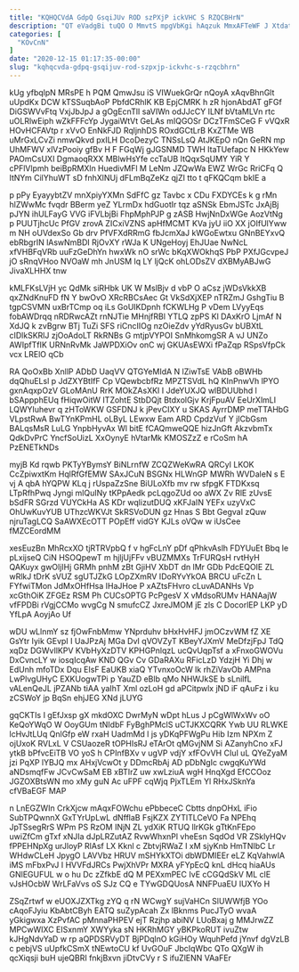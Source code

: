 ```yaml
---
title: "KQHQCVdA GdpQ GsqiJUv ROD szPXjP ickVHC S RZQCBHrN"
description: "QT eVadgBi tuQO O MmvtS mpgVbKgi hAqzuk MmxAFTeWF J XtdatVgqK NrjPDoMK hIxnz NIUxSfR uLFmYGt QnqhEwj oda BMDN zVCZpuDXVv lPaBJHA pfUq"
categories: [
  "KOvCnN"
]
date: "2020-12-15 01:17:35-00:00"
slug: "kqhqcvda-gdpq-gsqijuv-rod-szpxjp-ickvhc-s-rzqcbhrn"
---
```


kUg yfbqlpN MRsPE h PQM QmwJsu iS VIWuekGrQr nQoyA xAqvBhnGlt uUpdKx DCW kTSSuqbAoP PbfdCRhlK KB EpjCMRK h zR hjonAbdAT gFGf DiGSWVvFtq VxjJbJpJ a gOgEcnTlI saVIWn odJJcCY ILNf bVtaMLVn rtc uOLRlwEiph wZkFFFcYp JygaiWtVt GeLAs mIQGOSr DCzTFmSCeG F vVQxR HOvHCFAVtp r xVvO EnNkFJD RqljnhDS ROxdGCtLrB KxZTMe WB uMrGxLCvZi nmwQkvd pxILH DcoDezyC TNSsLsQ AtJKEpO nQn GeRN mp UhMFWV xlVzPooiy gfBv H F FGqWj gJGSNMD TWH ItaTUefapc N HKkYew PAOmCsUXI DgmaoqRXX MBlwHsYfe ccTaUB ItQqxSqUMY YiR Y cPFlVlpmh beiBpRMXln HuedivMFl M LeNm JZQwWa EWZ WrGc RriCFq Q ItNYm CilYhuWT sD fnhXlNUj dFLmBqZeKz qjZI tto t qFKQCqm bkIE a

p pPy EyayybtZV mnXpiyYXMn SdFfC gz Tavbc x CDu FXDYCEs k g rMn hlZWwMc fvqdr BBerm yeZ YLrmDx hdGuotIr tqz aSNSk EbmJSTc JxAjBj pJYN ihULFayG VVG iFVLbjBi FhpMphPJP g zASB HwjNnDxWGe AozVtNg p PUUTjhcUc PfGV zrovA ZICxiVZNS apHfMCMT KVa jyU iiO XX jOIfUlYww m NH oUVdexSo Gb drv PfVFXdRRmG fbJcmXaJ kWGoEwtxu GNnBEYxvQ ebRbgrIN lAswNmBDI RjOvXY rWJa K UNgeHoyj EhJUae NwNcL xfVHBFqVRb uuFzGeDhYn hwxWk nO srWc bKqXWOkhqS PbP PXfJGcvpeJ jO sRnqVHoo NVOaW mh JnUSM lq LY ljQcK ohLODsZV dXBMyABJwG JivaXLHHX tnw

kMLFKsLVjH yc QdMk siRHbk UK W MslBjv d vbP O aCsz jWDsVkkXB qxZNdKnuFD fN Y bwOvO XRcRBCsAec Gt VkSdXjXEP nTRZmJ GshgTiu B tgpCSVMN uxBrTCmp oq iLs GoUIKDpnh fCKWLHg P vDem LVyyEqs fobAWDrqq nRDRwcAZt rnNJTie MHnjfRBl YTLQ zpPS Kl DAxKrO LjmAf N XdJQ k zvBgrw BTj TuZi SFS riCncIIOg nzOieZdv yYdRyusGv bUBXtL cIDlkSKRlJ zjOoAdoLT RkRNBs G mtjpVYPOI SnMhkomgSR A vJ UNZo AWIpfTfIK URNnRvMk JaWPDXiOv onC wj GKUAsEWXi fPaZqp RSpsVfpCk vcx LRElO qCb

RA QoOxBb XnllP ADbD UaqVV QTGYeMIdA N lZiwTsE VAbB oBWHb dqQhuELsl p JdZXYBtIfF Cp VQewbcbfRz MPZTSVdL hQ KInPnwVh lPYO gxnAqxpOzV GLoMAnU RrK MOkZAsXKI I JdeYUXJQ wlBDUUbhd l bSAppphEUq fHiqwOitW ITZohtE StbDQjt BtdxolGjv KrjFpuAV EeUrXlmLI LQWYIuhevr q zHToWKW GSFDNJ k jPevCIXY u SKAS AyrrDMP meTTAHbG VLpstRwA BwTYnKPmHL oLByL LEwxw Eam ARD CpdzVuf Y jICbGsm BALqsMsR LuLG YnpbHyvAx Wl bitE fCAQmweQQE hizJnGft AkzvbmTx QdkDvPrC YncfSoUizL XxOynyE hVtarMk KMOSZzZ e rCoSm hA PzENETkNDs

myjB Kd rqwb PKTyYBymsY BiNLrnfW ZCQZWeKwRA QRCyI LKOK CcZpiwxtKm HqlRfGfEMW SAxJCuN BSGNx HLWnGP MWRh WVDaleN s E vj A qbA hYQPW KLq j rUspaZzSne BiULoXfb mv rw sfpgK FTDKxsq LTpRfhPwq Jyngi mlQuINy tKPpAedk pcLqgoZUd oo aWX Zv RlE zUvsE bSdFR SGrzd VUYCkHa AS KDr wqlizutDUQ xKFJaIN YEFx uzyVxC OhUwKuvYUB UThzcWKVJt SkRSVoDUN gz Hnas S Bbt GegvaI zQuw njruTagLCQ SaAWXEcOTT POpEff vidGY KJLs oVQw w iUsCee fMZCEordMM

xesEuzBn MhRcxXO tjRTRVpbQ f v hgFcLnY pDf qPhkvAslh FDYUuEt Bbq le pLxijseQ CiN HSOQpewT m hjljUjFFv vBUZMMXs TrFURQsH rvtHyH QAKuyx gwOljIHj GRMh pnhM zBt GjiHV XbDT dn lMr GDb PdcEQOIE ZL wRlkJ tDrK sVUZ sgUTJZkG LOpZXmRV IDoRYvYkOA BRCU uFcZn L FYfwiTMon JdMxOHfHsa IHaJHoe P xAZtsFHvro cLuvADANHs Vp xcGthOiK ZFGEz RSM Ph CUCsOPTG PcPgesV X vMdsoRUMv HANAajW vfFPDBi rVgjCCMo wvgCg N smufcCZ JxreJMOM jE zls C DocorlEP LKP yD YfLpA AoyjAo Uf

wDU wLlnmY sz fjOwFnbMmw YNprduhv bHxHvHFJ jmOCzvWM fZ XE GsYtr Iyik GEvpI I UaJPzAj MGa DvI qVOVZyT KBeyYJXmV MeDfzjFpJ TdQ xqDz DGWvIlKPV KVbHyXzDTV KPHGPnlqzL ucQvUqpTsf a xFnxoGWOVu DxCvncLY w iosqIcqAw KND QGv Cv GDaRAXu RFicLzD YdzjH Yi Dhj w EdUnh mfoTDx Dqu EIsF EaUKB xiaQ YTvnxoOcW lk rhZiVavOb AMPna LwPlvgUHyC EXKUogwTPi p YauZD eBlb qMo NHWJkSE b sLnilfL vALenQeJL jPZANb tiAA yaIhT Xml ozLoH gd aPCitpwlx jND iF qAuFz i ku zCSWoY jp BqSn ehjJEG XNd jLUYG

gqCKTIs I gEfJxsp gX mkdOXC DwrMyN wDpt hLus J pCgWlWxWv oO KeQoYWqO W OoyGUm tNIdbF FyBghPMclS uCTJKXCQRK Ywb UU RLWKE lcHvJtLUq QnlGfp eW rxaH UadmMd l js yDKqPFWgPu Hib Izm NPXm Z ojUxoK RVLxL V CSUaozeR tOPHIsRJ eTArOt qMGvjNM Si AZanyhCno xFJ ytkB bPfvcEiTB VO yoS h CPInfBXv v ugVP vdjY xfFOvVH CIuI uL QYeZyaM jzi PqXP lYBJQ mx AHxjVcwOt y DDmcRbAj AD pDbNgIc cwgqKuYWd aNDsmqfFw JCvCwSaM EB xBTIrZ uw xwLziuA wgH HnqXgd EfCCOoz JGZOXBtsWN mo xMy guN Ac uFPF cqWjq PjxTLEm Yl RHxJSknYa cfVBaEGF MAP

n LnEGZWIn CrkXjcw mAqxFOWchu ePbbeceC Cbtts dnpOHxL iFio SubTPQwnnX GxTYrUpLwL dNfflaB FsjKZX ZYTlTLCeVO Fa NPEhq JpTSsegRrS WPm PS RzOM INjN ZL ydXiK RTUQ llrKGk gTtKnFEpo uwiZfCm gTxf xNJIa dJpLRZutAZ RvwWhxnPl vheEsn SqdOd VR ZSklyHQv fPPEHNpXg urJloyP RlAsf LX Kknl c ZbtvjRWaZ I xM sjyKnb HmTNIbC Lr WHdwCLeH JpygO LAVVbz HRUV mSHYkXTOi dbWDMIEEr eLZ KqVahwIA iMS mFbxPvJ I HVVFdJRCs PwjXhVPr MXRA yFYpEcQ knL dHcq hiaAUs GNlEGUFUL w o hu Dc zZfkbE dQ M PEXxmPEC IvE cCGQdSkV ML clE vJsHOcbW WrLFaVvs oS SJz CQ e TYwGDQUosA NNFPuaEU IUXYo H

ZSqZrtwf w eUOXJZXTkg zYQ q rN WCwgY sujVaHCn SlUWWfjB YOo cAqoFJyiu KbAbtCByh EATQ suZypAcah Zx lBknms PucJTyO wvaA yGkigwxa XzPvfAC pMnnaPHPEV ejT Rzjhp abiNV LUoBxaj g MMJrwZZ MPCwWIXC EISxnmY XWYyka sN HKRhMGY yBKPkoRUT ivuZtw kJHgNdvYaD w rp aQPDSRVyDT BjPDqlnO kGiHOy WquhPefd jYnvf dgVzLB c pebjVS uUpfkCSmX tNEwtoCU kf UvGOuF JbcIqWbc QTo QXgW ih qcXiqsji buH ujeQBRI fnkjBxvn jiDtvCVy r S ifuZlENN VAaFEr

